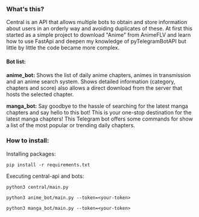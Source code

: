 ### What's this?
Central is an API that allows multiple bots to obtain and store information about users in an orderly way and avoiding duplicates of these. At first this started as a simple project to download "Anime" from AnimeFLV and learn how to use FastApi and deepen my knowledge of pyTelegramBotAPI but little by little the code became more complex.

#### Bot list:
**anime_bot:** Shows the list of daily anime chapters, animes in transmission and an anime search system. Shows detailed information (category, chapters and score) also allows a direct download from the server that hosts the selected chapter.

**manga_bot:** Say goodbye to the hassle of searching for the latest manga chapters and say hello to this bot! This is your one-stop destination for the latest manga chapters! This Telegram bot offers some commands for show a list of the most popular or trending daily chapters.

### How to install:

Installing packages:

    pip install -r requirements.txt

Executing central-api and bots:

    python3 central/main.py

    python3 anime_bot/main.py --token=<your-token>

    python3 manga_bot/main.py --token=<your-token>
